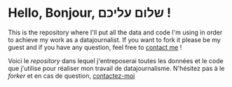 # Hello, Bonjour, שלום עליכם !
This is the repository where I'll put all the data and code I'm using in order to achieve my work as a datajournalist. If you want to fork it please be my guest and if you have any question, feel free to [contact me](mailto:pierre.deroudilhe@protonmail.com) ! 

Voici le *repository* dans lequel j'entreposerai toutes les données et le code que j'utilise pour réaliser mon travail de datajournalisme. N'hésitez pas à le *forker* et en cas de question, [contactez-moi](mailto:pierre.deroudilhe@protonmail.com)
